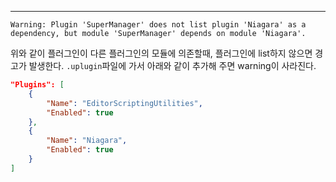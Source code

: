 ---
`Warning: Plugin 'SuperManager' does not list plugin 'Niagara' as a dependency, but module 'SuperManager' depends on module 'Niagara'.`

위와 같이 플러그인이 다른 플러그인의 모듈에 의존할때, 플러그인에 list하지 않으면 경고가 발생한다.
`.uplugin`파일에 가서 아래와 같이 추가해 주면 warning이 사라진다.
```json
"Plugins": [
	{
		"Name": "EditorScriptingUtilities",
		"Enabled": true
	},
	{
		"Name": "Niagara",
		"Enabled": true
	}
]
```